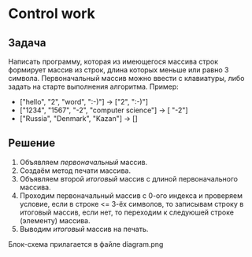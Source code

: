 # Control work
## **Задача**
Написать программу, которая из имеющегося массива строк формирует массив из строк, длина которых меньше или равно 3 символа. Первоначальный массив можно ввести с клавиатуры, либо задать на старте выполнения алгоритма.
Пример: 
* ["hello", "2", "word", ":-)"] -> ["2", ":-)"]
* ["1234", "1567", "-2", "computer science"] -> [ "-2"]
* ["Russia", "Denmark", "Kazan"] -> []

## **Решение**
1. Объявляем *первоначальный* массив.
2. Создаём метод печати массива.
3. Объявляем второй *итоговый* массив с длиной первоначального массива.
4. Проходим первоначальный массив с 0-ого индекса и проверяем условие, если в строке <= 3-ёх символов, то записывам строку в итоговый массив, если нет, то переходим к следуюшей строке (элементу) массива.
5. Выводим *итоговый* массив на печать.

Блок-схема прилагается в файле diagram.png